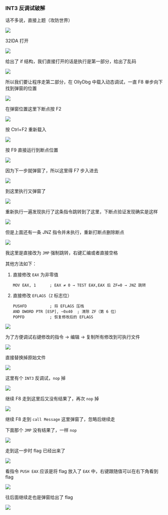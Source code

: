 ### INT3 反调试破解

话不多说，直接上题（攻防世界）

![](https://pic1.imgdb.cn/item/6808f3ed58cb8da5c8c6a864.png)

32IDA 打开

![](https://pic1.imgdb.cn/item/6808f48c58cb8da5c8c6a891.png)

给出了 if 结构，我们直接打开的话是执行是第一部分，给出了乱码

![](https://pic1.imgdb.cn/item/6808fb2f58cb8da5c8c6abde.png)



所以我们要让程序走第二部分，在 OllyDbg 中载入动态调试，一直 F8 单步向下找到弹窗的位置

![](https://pic1.imgdb.cn/item/6809001d58cb8da5c8c6af5a.png)

在弹窗位置这里下断点按 F2

![](https://pic1.imgdb.cn/item/680900a258cb8da5c8c6afc3.png)

按 Ctrl+F2 重新载入

![](https://pic1.imgdb.cn/item/680901d758cb8da5c8c6b255.png)

按 F9 直接运行到断点位置

![](https://pic1.imgdb.cn/item/6809020a58cb8da5c8c6b279.png)

因为下一步就弹窗了，所以这里得 F7 步入进去

![](https://pic1.imgdb.cn/item/680902af58cb8da5c8c6b2db.png) 

到这里执行又弹窗了

![](https://pic1.imgdb.cn/item/680904f658cb8da5c8c6b48c.png)

重新执行一遍发现执行了这条指令跳转到了这里，下断点验证发现确实是这样

![](https://pic1.imgdb.cn/item/6809076c58cb8da5c8c6b695.png)

但是上面还有一条 JNZ 指令并未执行，重新打断点删除断点

![](https://pic1.imgdb.cn/item/68090a4058cb8da5c8c6b831.png)

我这里是直接改为 `JMP` 强制跳转，右键汇编或者直接空格

其他方法如下：

1. 直接修改 `EAX` 为非零值

   ```
   MOV EAX, 1      ; EAX ≠ 0 → TEST EAX,EAX 后 ZF=0 → JNZ 跳转
   ```

2. 直接修改 `EFLAGS`（`Z` 标志位）

   ```
   PUSHFD          ; 将 EFLAGS 压栈
   AND DWORD PTR [ESP], ~0x40  ; 清除 ZF（第 6 位）
   POPFD           ; 恢复修改后的 EFLAGS
   ```

![](https://pic1.imgdb.cn/item/680912d958cb8da5c8c6bdcd.png)

为了方便调试右键修改的指令 -> 编辑 -> 复制所有修改到可执行文件

![](https://pic1.imgdb.cn/item/6809152558cb8da5c8c6be93.png)

直接替换掉原始文件

![](https://pic1.imgdb.cn/item/6809156858cb8da5c8c6bea3.png)

这里有个 `INT3` 反调试，`nop` 掉

![](https://pic1.imgdb.cn/item/6809161f58cb8da5c8c6bee5.png)

继续 F8 走到这里后又没有结果了，再次 `nop` 掉

![](https://pic1.imgdb.cn/item/680916e258cb8da5c8c6bf24.png)

继续 F8 走到 `call Message` 这里弹窗了，忽略后继续走

下面那个 `JMP` 没有结果了，一样 `nop`

![](https://pic1.imgdb.cn/item/6809173a58cb8da5c8c6bf3e.png)

走到这一步时 flag 已经出来了

![](https://pic1.imgdb.cn/item/6809183058cb8da5c8c6bf8a.png)

看指令 `PUSH EAX` 应该是将 flag 放入了 `EAX` 中，右键跟随值可以在右下角看到 flag

![](https://pic1.imgdb.cn/item/6809186558cb8da5c8c6bf97.png)

往后面继续走也是弹窗给出了 flag

![](https://pic1.imgdb.cn/item/6809189458cb8da5c8c6bfa4.png)

